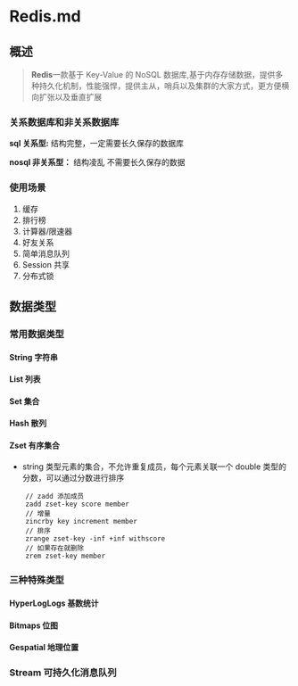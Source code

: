 # Redis.md

## 概述

>**Redis**一款基于 Key-Value 的 NoSQL 数据库,基于内存存储数据，提供多种持久化机制，性能强悍，提供主从，哨兵以及集群的大家方式，更方便横向扩张以及垂直扩展

### 关系数据库和非关系数据库

**sql 关系型:** 结构完整，一定需要长久保存的数据库  

**nosql 非关系型：** 结构凌乱 不需要长久保存的数据

### 使用场景

1. 缓存
2. 排行榜
3. 计算器/限速器
4. 好友关系
5. 简单消息队列
6. Session 共享
7. 分布式锁

## 数据类型

### 常用数据类型

#### String 字符串

#### List 列表

#### Set 集合

#### Hash 散列

#### Zset 有序集合

* string 类型元素的集合，不允许重复成员，每个元素关联一个 double 类型的分数，可以通过分数进行排序
  
```shell
    // zadd 添加成员
    zadd zset-key score member
    // 增量
    zincrby key increment member
    // 排序
    zrange zset-key -inf +inf withscore 
    // 如果存在就删除
    zrem zset-key member
```

### 三种特殊类型

#### HyperLogLogs 基数统计

#### Bitmaps 位图

#### Gespatial 地理位置

### Stream 可持久化消息队列
